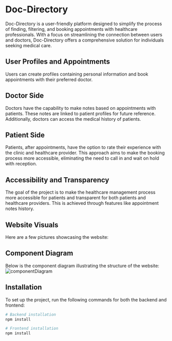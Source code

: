 # Doc-Directory

Doc-Directory is a user-friendly platform designed to simplify the process of finding, filtering, and booking appointments with healthcare professionals. With a focus on streamlining the connection between users and doctors, Doc-Directory offers a comprehensive solution for individuals seeking medical care.

## User Profiles and Appointments
Users can create profiles containing personal information and book appointments with their preferred doctor.

## Doctor Side
Doctors have the capability to make notes based on appointments with patients. These notes are linked to patient profiles for future reference. Additionally, doctors can access the medical history of patients.

## Patient Side
Patients, after appointments, have the option to rate their experience with the clinic and healthcare provider. This approach aims to make the booking process more accessible, eliminating the need to call in and wait on hold with reception.

## Accessibility and Transparency
The goal of the project is to make the healthcare management process more accessible for patients and transparent for both patients and healthcare providers. This is achieved through features like appointment notes history.

## Website Visuals
Here are a few pictures showcasing the website:




## Component Diagram
Below is the component diagram illustrating the structure of the website:
![componentDiagram](https://github.com/Niimraa/Doc-Directory/assets/133609979/63152ea7-ff31-452c-a6db-b48f93428d27)


## Installation

To set up the project, run the following commands for both the backend and frontend:

```bash
# Backend installation
npm install

# Frontend installation
npm install
